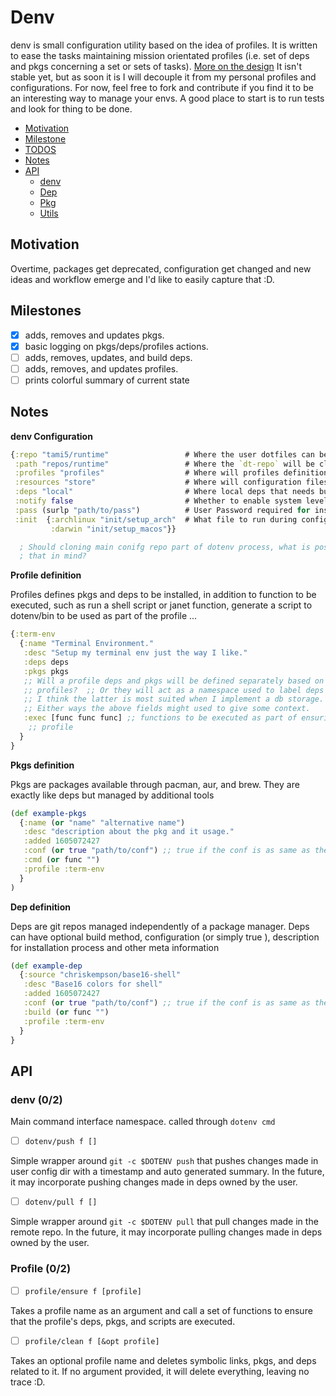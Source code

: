 # Denv

denv is small configuration utility based on the idea of profiles. It is
written to ease the tasks maintaining mission orientated profiles (i.e. set of
deps and pkgs concerning a set or sets of tasks).  [More on the design](#notes)
It isn't stable yet, but as soon it is I will decouple it from my personal
profiles and configurations. For now, feel free to fork and contribute if you
find it to be an interesting way to manage your envs. A good place to start is
to run tests and look for thing to be done.

- [Motivation](#motivation)
- [Milestone](#milestone)
- [TODOS](#todo)
- [Notes](#notes)
- [API](#api)
  - [denv](#denv)
  - [Dep](#dep)
  - [Pkg](#pkg)
  - [Utils](#utils)

## Motivation 

Overtime, packages get deprecated, configuration get changed and new ideas and
workflow emerge and I'd like to easily capture that :D.

## Milestones

- [X] adds, removes and updates pkgs.
- [X] basic logging on pkgs/deps/profiles actions.
- [ ] adds, removes, updates, and build deps.
- [ ] adds, removes, and updates profiles.
- [ ] prints colorful summary of current state 

## Notes

**denv Configuration**

```clj 
{:repo "tami5/runtime"                 # Where the user dotfiles can be cloned from
 :path "repos/runtime"                 # Where the `dt-repo` will be cloned to and later used.
 :profiles "profiles"                  # Where will profiles definitions be stored.
 :resources "store"                    # Where will configuration files and directories are located.
 :deps "local"                         # Where local deps that needs build are located.
 :notify false                         # Whether to enable system level notifcation.
 :pass (surlp "path/to/pass")          # User Password required for installing archlinux pkgs.
 :init  {:archlinux "init/setup_arch"  # What file to run during config init. 
         :darwin "init/setup_macos"}}

  ; Should cloning main conifg repo part of dotenv process, what is possible with
  ; that in mind?
```


**Profile definition** 


Profiles defines pkgs and deps to be installed, in addition to function to be
executed, such as run a shell script or janet function, generate a script to
dotenv/bin to be used as part of the profile ...

```clj
{:term-env 
  {:name "Terminal Environment."
   :desc "Setup my terminal env just the way I like."
   :deps deps
   :pkgs pkgs
   ;; Will a profile deps and pkgs will be defined separately based on 
   ;; profiles?  ;; Or they will act as a namespace used to label deps and pkgs? 
   ;; I think the latter is most suited when I implement a db storage.
   ;; Either ways the above fields might used to give some context.
   :exec [func func func] ;; functions to be executed as part of ensuring the
    ;; profile
  }
}
```

**Pkgs definition**

Pkgs are packages available through pacman, aur, and brew. They are exactly
like deps but managed by additional tools

```clj
(def example-pkgs
  {:name (or "name" "alternative name")
   :desc "description about the pkg and it usage."
   :added 1605072427
   :conf (or true "path/to/conf") ;; true if the conf is as same as the dep name.
   :cmd (or func "")
   :profile :term-env
  }
)
```

**Dep definition**

Deps are git repos managed independently of a package manager. 
Deps can have optional build method, configuration (or simply true ),
description for installation process and other meta information

```clj
(def example-dep
  {:source "chriskempson/base16-shell"
   :desc "Base16 colors for shell"
   :added 1605072427
   :conf (or true "path/to/conf") ;; true if the conf is as same as the dep name.
   :build (or func "")
   :profile :term-env
  }
}
```

## API

### denv (0/2)

Main command interface namespace. called through `dotenv cmd`

- [ ] `dotenv/push f []`

Simple wrapper around `git -c $DOTENV push` that pushes changes made in user
config dir with a timestamp and auto generated summary. In the future, it may
incorporate pushing changes made in deps owned by the user. 

- [ ] `dotenv/pull f []`

Simple wrapper around `git -c $DOTENV pull` that pull changes made in the
remote repo. In the future, it may incorporate pulling changes made in deps
owned by the user. 

### Profile (0/2)

- [ ] `profile/ensure f [profile]` 

Takes a profile name as an argument and call a set of functions to ensure that
the profile's deps, pkgs, and scripts are executed.


- [ ] `profile/clean f [&opt profile]`

Takes an optional profile name and deletes symbolic links, pkgs, and deps
related to it. If no argument provided, it will delete everything, leaving no
trace :D.

